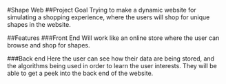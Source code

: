 #Shape Web
##Project Goal
Trying to make a dynamic website for simulating a shopping experience, where the users will shop for unique shapes in the website.

##Features
###Front End
Will work like an online store where the user can browse and shop for shapes.

###Back end
Here the user can see how their data are being stored, and the algorithms being used in order to learn the user interests. They will be able to get a peek into the back end of the website.
